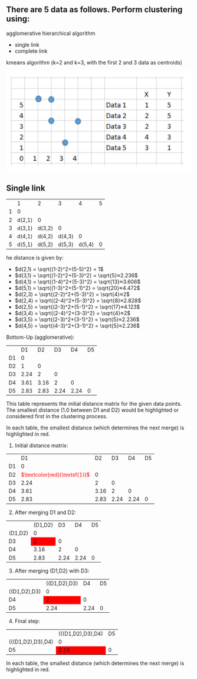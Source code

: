 ## There are 5 data as follows. Perform clustering using:

agglomerative hierarchical algorithm

* single link
* complete link

kmeans algorithm (k=2 and k=3, with the first 2 and 3 data as centroids)

![alt text](image-1.png)

## Single link

<table><tbody><tr><td> </td><td>1</td><td>2</td><td>3</td><td>4</td><td>5</td></tr><tr><td>1</td><td>0</td><td> </td><td> </td><td> </td><td> </td></tr><tr><td>2</td><td>d(2,1)</td><td>0</td><td> </td><td> </td><td> </td></tr><tr><td>3</td><td>d(3,1)</td><td>d(3,2)</td><td>0</td><td> </td><td> </td></tr><tr><td>4</td><td>d(4,1)</td><td>d(4,2)</td><td>d(4,3)</td><td>0</td><td> </td></tr><tr><td>5</td><td>d(5,1)</td><td>d(5,2)</td><td>d(5,3)</td><td>d(5,4)</td><td>0</td></tr></tbody></table>

he distance is given by:

- $d(2,1) = \sqrt{(1-2)^2+(5-5)^2} = 1$
- $d(3,1) = \sqrt{(1-2)^2+(5-3)^2} = \sqrt{5}≈2.236$
- $d(4,1) = \sqrt{(1-4)^2+(5-3)^2} = \sqrt{13}≈3.606$
- $d(5,1) = \sqrt{(1-3)^2+(5-1)^2} = \sqrt{20}≈4.472$
- $d(2,3) = \sqrt{(2-2)^2+(5-3)^2} = \sqrt{4}≈2$
- $d(2,4) = \sqrt{(2-4)^2+(5-3)^2} = \sqrt{8}≈2.828$
- $d(2,5) = \sqrt{(2-3)^2+(5-1)^2} = \sqrt{17}≈4.123$
- $d(3,4) = \sqrt{(2-4)^2+(3-3)^2} = \sqrt{4}≈2$
- $d(3,5) = \sqrt{(2-3)^2+(3-1)^2} = \sqrt{5}≈2.236$
- $d(4,5) = \sqrt{(4-3)^2+(3-1)^2} = \sqrt{5}≈2.236$

Bottom-Up (agglomerative):

<table>
<tbody>
<tr>
<td> </td><td>D1</td><td>D2</td><td>D3</td><td>D4</td><td>D5</td>
</tr>
<tr>
<td>D1</td><td>0</td><td> </td><td> </td><td> </td><td> </td>
</tr>
<tr>
<td>D2</td><td >1</td><td>0</td><td> </td><td> </td><td> </td>
</tr>
<tr>
<td>D3</td><td>2.24</td><td>2</td><td>0</td><td> </td><td> </td>
</tr>
<tr>
<td>D4</td><td>3.61</td><td>3.16</td><td>2</td><td>0</td><td> </td>
</tr>
<tr>
<td>D5</td><td>2.83</td><td>2.83</td><td>2.24</td><td>2.24</td><td>0</td>
</tr>
</tbody>
</table>
This table represents the initial distance matrix for the given data points. The smallest distance (1.0 between D1 and D2) would be highlighted or considered first in the clustering process.

In each table, the smallest distance (which determines the next merge) is highlighted in red.


1. Initial distance matrix:

<table>
<tbody>
<tr>
<td> </td><td>D1</td><td>D2</td><td>D3</td><td>D4</td><td>D5</td>
</tr>
<tr>
<td>D1</td><td>0</td><td> </td><td> </td><td> </td><td> </td>
</tr>
<tr>
<td>D2</td><td style="color: red;">$\textcolor{red}{\textsf{1}}$</td><td>0</td><td> </td><td> </td><td> </td>
</tr>
<tr>
<td>D3</td><td>2.24</td><td>2</td><td>0</td><td> </td><td> </td>
</tr>
<tr>
<td>D4</td><td>3.61</td><td>3.16</td><td>2</td><td>0</td><td> </td>
</tr>
<tr>
<td>D5</td><td>2.83</td><td>2.83</td><td>2.24</td><td>2.24</td><td>0</td>
</tr>
</tbody>
</table>

2. After merging D1 and D2:

<table>
<tbody>
<tr>
<td> </td><td>(D1,D2)</td><td>D3</td><td>D4</td><td>D5</td>
</tr>
<tr>
<td>(D1,D2)</td><td>0</td><td> </td><td> </td><td> </td>
</tr>
<tr>
<td>D3</td><td style="background-color: red;">2</td><td>0</td><td> </td><td> </td>
</tr>
<tr>
<td>D4</td><td>3.16</td><td>2</td><td>0</td><td> </td>
</tr>
<tr>
<td>D5</td><td>2.83</td><td>2.24</td><td>2.24</td><td>0</td>
</tr>
</tbody>
</table>

3. After merging (D1,D2) with D3:

<table>
<tbody>
<tr>
<td> </td><td>((D1,D2),D3)</td><td>D4</td><td>D5</td>
</tr>
<tr>
<td>((D1,D2),D3)</td><td>0</td><td> </td><td> </td>
</tr>
<tr>
<td>D4</td><td style="background-color: red;">2</td><td>0</td><td> </td>
</tr>
<tr>
<td>D5</td><td>2.24</td><td>2.24</td><td>0</td>
</tr>
</tbody>
</table>

4. Final step:

<table>
<tbody>
<tr>
<td> </td><td>(((D1,D2),D3),D4)</td><td>D5</td>
</tr>
<tr>
<td>(((D1,D2),D3),D4)</td><td>0</td><td> </td>
</tr>
<tr>
<td>D5</td><td style="background-color: red;">2.24</td><td>0</td>
</tr>
</tbody>
</table>

In each table, the smallest distance (which determines the next merge) is highlighted in red.
